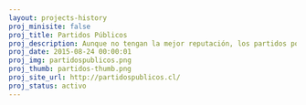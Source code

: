 ```yaml
---
layout: projects-history
proj_minisite: false
proj_title: Partidos Públicos
proj_description: Aunque no tengan la mejor reputación, los partidos políticos son fundamentales para la democracia. Para acercarlos a ciudadanía, creamos una plataforma para visualizar de forma fácil su información de transparencia, con innovadores sistemas de visualización y con los más altos estándares nacional e internacionales - cómo reciben sus ingresos, en que los gastan, cuántos militantes tienen, y más.
proj_date: 2015-08-24 00:00:01
proj_img: partidospublicos.png
proj_thumb: partidos-thumb.png
proj_site_url: http://partidospublicos.cl/
proj_status: activo
---
```

